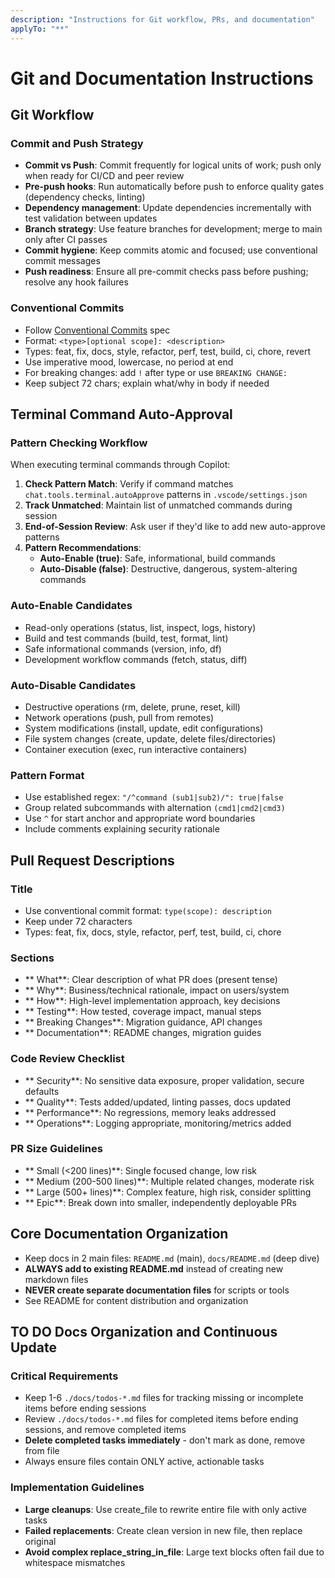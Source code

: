 ```yaml
---
description: "Instructions for Git workflow, PRs, and documentation"
applyTo: "**"
---
```

# Git and Documentation Instructions

## Git Workflow

### Commit and Push Strategy
- **Commit vs Push**: Commit frequently for logical units of work; push only when ready for CI/CD and peer review
- **Pre-push hooks**: Run automatically before push to enforce quality gates (dependency checks, linting)
- **Dependency management**: Update dependencies incrementally with test validation between updates
- **Branch strategy**: Use feature branches for development; merge to main only after CI passes
- **Commit hygiene**: Keep commits atomic and focused; use conventional commit messages
- **Push readiness**: Ensure all pre-commit checks pass before pushing; resolve any hook failures

### Conventional Commits
- Follow [Conventional Commits](https://www.conventionalcommits.org/) spec
- Format: `<type>[optional scope]: <description>`
- Types: feat, fix, docs, style, refactor, perf, test, build, ci, chore, revert
- Use imperative mood, lowercase, no period at end
- For breaking changes: add `!` after type or use `BREAKING CHANGE:`
- Keep subject 72 chars; explain what/why in body if needed

## Terminal Command Auto-Approval

### Pattern Checking Workflow
When executing terminal commands through Copilot:
1. **Check Pattern Match**: Verify if command matches `chat.tools.terminal.autoApprove` patterns in `.vscode/settings.json`
2. **Track Unmatched**: Maintain list of unmatched commands during session
3. **End-of-Session Review**: Ask user if they'd like to add new auto-approve patterns
4. **Pattern Recommendations**:
   - **Auto-Enable (true)**: Safe, informational, build commands
   - **Auto-Disable (false)**: Destructive, dangerous, system-altering commands

### Auto-Enable Candidates
- Read-only operations (status, list, inspect, logs, history)
- Build and test commands (build, test, format, lint)
- Safe informational commands (version, info, df)
- Development workflow commands (fetch, status, diff)

### Auto-Disable Candidates
- Destructive operations (rm, delete, prune, reset, kill)
- Network operations (push, pull from remotes)
- System modifications (install, update, edit configurations)
- File system changes (create, update, delete files/directories)
- Container execution (exec, run interactive containers)

### Pattern Format
- Use established regex: `"/^command (sub1|sub2)/": true|false`
- Group related subcommands with alternation `(cmd1|cmd2|cmd3)`
- Use `^` for start anchor and appropriate word boundaries
- Include comments explaining security rationale

## Pull Request Descriptions

### Title
- Use conventional commit format: `type(scope): description`
- Keep under 72 characters
- Types: feat, fix, docs, style, refactor, perf, test, build, ci, chore

### Sections
- ** What**: Clear description of what PR does (present tense)
- ** Why**: Business/technical rationale, impact on users/system
- ** How**: High-level implementation approach, key decisions
- ** Testing**: How tested, coverage impact, manual steps
- ** Breaking Changes**: Migration guidance, API changes
- ** Documentation**: README changes, migration guides

### Code Review Checklist
- ** Security**: No sensitive data exposure, proper validation, secure defaults
- ** Quality**: Tests added/updated, linting passes, docs updated
- ** Performance**: No regressions, memory leaks addressed
- ** Operations**: Logging appropriate, monitoring/metrics added

### PR Size Guidelines
- ** Small (<200 lines)**: Single focused change, low risk
- ** Medium (200-500 lines)**: Multiple related changes, moderate risk
- ** Large (500+ lines)**: Complex feature, high risk, consider splitting
- ** Epic**: Break down into smaller, independently deployable PRs

## Core Documentation Organization

- Keep docs in 2 main files: `README.md` (main), `docs/README.md` (deep dive)
- **ALWAYS add to existing README.md** instead of creating new markdown files
- **NEVER create separate documentation files** for scripts or tools
- See README for content distribution and organization

## TO DO Docs Organization and Continuous Update

### Critical Requirements
- Keep 1-6 `./docs/todos-*.md` files for tracking missing or incomplete items before ending sessions
- Review `./docs/todos-*.md` files for completed items before ending sessions, and remove completed items
- **Delete completed tasks immediately** - don't mark as done, remove from file
- Always ensure files contain ONLY active, actionable tasks

### Implementation Guidelines
- **Large cleanups**: Use create_file to rewrite entire file with only active tasks
- **Failed replacements**: Create clean version in new file, then replace original
- **Avoid complex replace_string_in_file**: Large text blocks often fail due to whitespace mismatches
